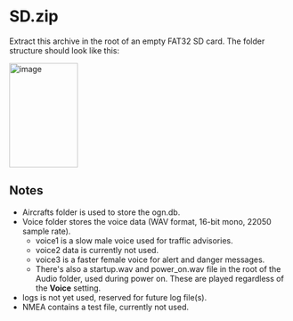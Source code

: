 # SD.zip
Extract this archive in the root of an empty FAT32 SD card.
The folder structure should look like this:


<img width="123" height="187" alt="image" src="https://github.com/user-attachments/assets/9f8940db-4c65-44a3-92e4-282a33c7c4e2" />

  
## Notes
- Aircrafts folder is used to store the ogn.db.
- Voice folder stores the voice data (WAV format, 16-bit mono, 22050 sample rate).
  - voice1 is a slow male voice used for traffic advisories.
  - voice2 data is currently not used.
  - voice3 is a faster female voice for alert and danger messages.
  - There's also a startup.wav and power_on.wav file in the root of the Audio folder, used during power on. These are played regardless of the **Voice** setting.
- logs is not yet used, reserved for future log file(s).
- NMEA contains a test file, currently not used.
 
